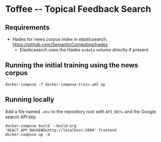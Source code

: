 # Toffee -- Topical Feedback Search

## Requirements

- Hades for news corpus index in elasticsearch: https://github.com/SemanticComputing/hades
    - Elasticsearch uses the Hades `esdata` volume directly if present

## Running the initial training using the news corpus

```
docker-compose -f docker-compose-train.yml up
```

## Running locally

Add a file named `.env` to the repository root with `API_KEY=` and the Google search API key.

```
docker-compose build --build-arg 'REACT_APP_BACKEND=http://localhost:5000' frontend
docker-compose up -d
```
